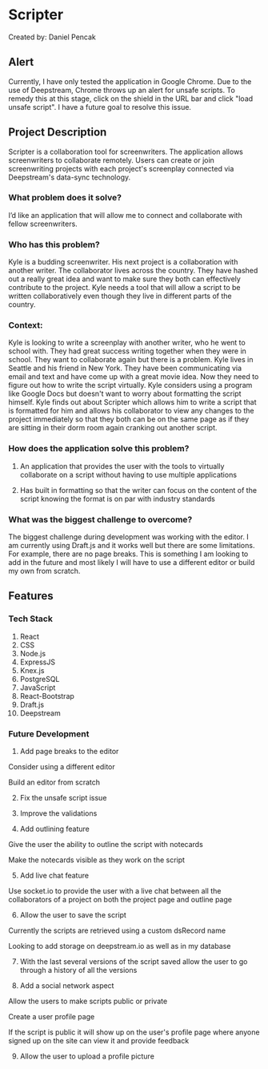 # Scripter
Created by: Daniel Pencak

## Alert

Currently, I have only tested the application in Google Chrome. Due to the use of Deepstream, Chrome throws up an alert for unsafe scripts. To remedy this at this stage, click on the shield in the URL bar and click "load unsafe script". I have a future goal to resolve this issue.

## Project Description

Scripter is a collaboration tool for screenwriters. The application allows screenwriters to collaborate remotely. Users can create or join screenwriting projects with each project's screenplay connected via Deepstream's data-sync technology.

### What problem does it solve?

I’d like an application that will allow me to connect and collaborate with fellow screenwriters.

### Who has this problem?

Kyle is a budding screenwriter. His next project is a collaboration with another writer. The collaborator lives across the country. They have hashed out a really great idea and want to make sure they both can effectively contribute to the project. Kyle needs a tool that will allow a script to be written collaboratively even though they live in different parts of the country.

### Context:

Kyle is looking to write a screenplay with another writer, who he went to school with. They had great success writing together when they were in school. They want to collaborate again but there is a problem. Kyle lives in Seattle and his friend in New York. They have been communicating via email and text and have come up with a great movie idea. Now they need to figure out how to write the script virtually. Kyle considers using a program like Google Docs but doesn't want to worry about formatting the script himself. Kyle finds out about Scripter which allows him to write a script that is formatted for him and allows his collaborator to view any changes to the project immediately so that they both can be on the same page as if they are sitting in their dorm room again cranking out another script.

### How does the application solve this problem?

1. An application that provides the user with the tools to virtually    collaborate on a script without having to use multiple applications

2. Has built in formatting so that the writer can focus on the content of the script knowing the format is on par with industry standards

### What was the biggest challenge to overcome?

The biggest challenge during development was working with the editor. I am currently using Draft.js and it works well but there are some limitations. For example, there are no page breaks. This is something I am looking to add in the future and most likely I will have to use a different editor or build my own from scratch.

## Features

### Tech Stack

1. React
2. CSS
3. Node.js
4. ExpressJS
5. Knex.js
6. PostgreSQL
7. JavaScript
8. React-Bootstrap
9. Draft.js
10. Deepstream

### Future Development

1. Add page breaks to the editor

  Consider using a different editor

  Build an editor from scratch

2. Fix the unsafe script issue

3. Improve the validations

4. Add outlining feature

  Give the user the ability to outline the script with notecards

  Make the notecards visible as they work on the script

5. Add live chat feature

  Use socket.io to provide the user with a live chat between all the collaborators of a project on both the project page and outline page

6. Allow the user to save the script

  Currently the scripts are retrieved using a custom dsRecord name

  Looking to add storage on deepstream.io as well as in my database

7. With the last several versions of the script saved allow the user to go through a history of all the versions

8. Add a social network aspect

  Allow the users to make scripts public or private

  Create a user profile page

  If the script is public it will show up on the user's profile page where anyone signed up on the site can view it and provide feedback

9. Allow the user to upload a profile picture
